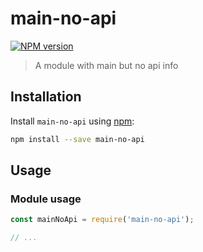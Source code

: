 # main-no-api

[![NPM version][npm-image]][npm-url]

> A module with main but no api info

## Installation

Install `main-no-api` using [npm](https://www.npmjs.com/):

```bash
npm install --save main-no-api
```

## Usage

### Module usage

```javascript
const mainNoApi = require('main-no-api');

// ...
```

[npm-url]: https://npmjs.org/package/main-no-api
[npm-image]: https://badge.fury.io/js/main-no-api.svg
